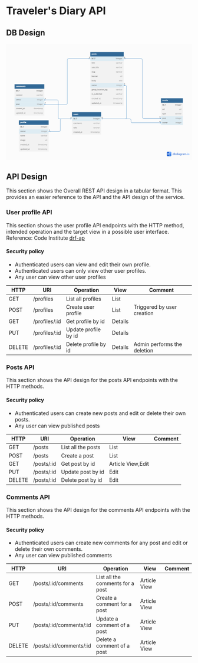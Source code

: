 # Traveler's Diary API

## DB Design
![DB design diagram](docs/db_design.png)

## API Design
This section shows the Overall REST API design in a tabular format. This provides an easier reference to the API and the
API design of the service.

### User profile API
This section shows the user profile API endpoints with the HTTP method, intended operation and the target view in a possible
user interface. Reference: Code Institute [drf-ap](https://github.com/Code-Institute-Solutions/drf-api)

#### Security policy
- Authenticated users can view and edit their own profile.
- Authenticated users can only view other user profiles.
- Any user can view other user profiles

| HTTP   | URI           | Operation            | View    | Comment                     |
|--------|---------------|----------------------|---------|-----------------------------|
| GET    | /profiles     | List all profiles    | List    |                             |
| POST   | /profiles     | Create user profile  | List    | Triggered by user creation  |
| GET    | /profiles/:id | Get profile by id    | Details |                             |
| PUT    | /profiles/:id | Update profile by id | Details |                             |
| DELETE | /profiles/:id | Delete profile by id | Details | Admin performs the deletion |

### Posts API
This section shows the API design for the posts API endpoints with the HTTP methods.

#### Security policy
- Authenticated users can create new posts and edit or delete their own posts.
- Any user can view published posts

| HTTP   | URI        | Operation          | View              | Comment |
|--------|------------|--------------------|-------------------|---------|
| GET    | /posts     | List all the posts | List              |         |
| POST   | /posts     | Create a post      | List              |         |
| GET    | /posts/:id | Get post by id     | Article View,Edit |         |
| PUT    | /posts/:id | Update post by id  | Edit              |         |
| DELETE | /posts/:id | Delete post by id  | Edit              |         |

### Comments API
This section shows the API design for the comments API endpoints with the HTTP methods.

#### Security policy
- Authenticated users can create new comments for any post and edit or delete their own comments.
- Any user can view published comments

| HTTP   | URI                     | Operation                        | View         | Comment |
|--------|-------------------------|----------------------------------|--------------|---------|
| GET    | /posts/:id/comments     | List all the comments for a post | Article View |         |   
| POST   | /posts/:id/comments     | Create a comment for a post      | Article View |         |
| PUT    | /posts/:id/comments/:id | Update a comment of a post       | Article View |         |  
| DELETE | /posts/:id/comments/:id | Delete a comment of a post       | Article View |         |

